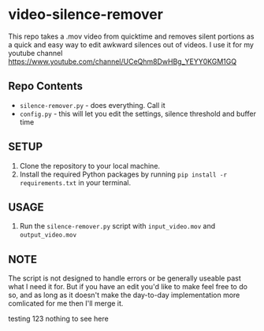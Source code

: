 # video-silence-remover

This repo takes a .mov video from quicktime and removes silent portions as a quick and easy way to edit awkward silences out of videos. I use it for my youtube channel https://www.youtube.com/channel/UCeQhm8DwHBg_YEYY0KGM1GQ

## Repo Contents

- `silence-remover.py` - does everything. Call it 
- `config.py` - this will let you edit the settings, silence threshold and buffer time

## SETUP

1. Clone the repository to your local machine.
2. Install the required Python packages by running `pip install -r requirements.txt` in your terminal.

## USAGE

1. Run the `silence-remover.py` script with `input_video.mov` and `output_video.mov` 

## NOTE

The script is not designed to handle errors or be generally useable past what I need it for. But if you have an edit you'd like to make feel free to do so, and as long as it doesn't make the day-to-day implementation more comlicated for me then I'll merge it. 

testing 123 nothing to see here 